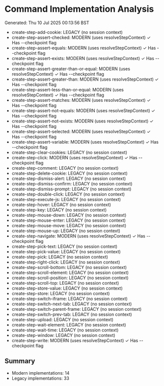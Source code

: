 # Command Implementation Analysis
Generated: Thu 10 Jul 2025 00:13:56 BST

- create-step-add-cookie: LEGACY (no session context)
- create-step-assert-checked: MODERN (uses resolveStepContext)
  ✓ Has --checkpoint flag
- create-step-assert-equals: MODERN (uses resolveStepContext)
  ✓ Has --checkpoint flag
- create-step-assert-exists: MODERN (uses resolveStepContext)
  ✓ Has --checkpoint flag
- create-step-assert-greater-than-or-equal: MODERN (uses resolveStepContext)
  ✓ Has --checkpoint flag
- create-step-assert-greater-than: MODERN (uses resolveStepContext)
  ✓ Has --checkpoint flag
- create-step-assert-less-than-or-equal: MODERN (uses resolveStepContext)
  ✓ Has --checkpoint flag
- create-step-assert-matches: MODERN (uses resolveStepContext)
  ✓ Has --checkpoint flag
- create-step-assert-not-equals: MODERN (uses resolveStepContext)
  ✓ Has --checkpoint flag
- create-step-assert-not-exists: MODERN (uses resolveStepContext)
  ✓ Has --checkpoint flag
- create-step-assert-selected: MODERN (uses resolveStepContext)
  ✓ Has --checkpoint flag
- create-step-assert-variable: MODERN (uses resolveStepContext)
  ✓ Has --checkpoint flag
- create-step-clear-cookies: LEGACY (no session context)
- create-step-click: MODERN (uses resolveStepContext)
  ✓ Has --checkpoint flag
- create-step-comment: LEGACY (no session context)
- create-step-delete-cookie: LEGACY (no session context)
- create-step-dismiss-alert: LEGACY (no session context)
- create-step-dismiss-confirm: LEGACY (no session context)
- create-step-dismiss-prompt: LEGACY (no session context)
- create-step-double-click: LEGACY (no session context)
- create-step-execute-js: LEGACY (no session context)
- create-step-hover: LEGACY (no session context)
- create-step-key: LEGACY (no session context)
- create-step-mouse-down: LEGACY (no session context)
- create-step-mouse-enter: LEGACY (no session context)
- create-step-mouse-move: LEGACY (no session context)
- create-step-mouse-up: LEGACY (no session context)
- create-step-navigate: MODERN (uses resolveStepContext)
  ✓ Has --checkpoint flag
- create-step-pick-text: LEGACY (no session context)
- create-step-pick-value: LEGACY (no session context)
- create-step-pick: LEGACY (no session context)
- create-step-right-click: LEGACY (no session context)
- create-step-scroll-bottom: LEGACY (no session context)
- create-step-scroll-element: LEGACY (no session context)
- create-step-scroll-position: LEGACY (no session context)
- create-step-scroll-top: LEGACY (no session context)
- create-step-store-value: LEGACY (no session context)
- create-step-store: LEGACY (no session context)
- create-step-switch-iframe: LEGACY (no session context)
- create-step-switch-next-tab: LEGACY (no session context)
- create-step-switch-parent-frame: LEGACY (no session context)
- create-step-switch-prev-tab: LEGACY (no session context)
- create-step-upload: LEGACY (no session context)
- create-step-wait-element: LEGACY (no session context)
- create-step-wait-time: LEGACY (no session context)
- create-step-window: LEGACY (no session context)
- create-step-write: MODERN (uses resolveStepContext)
  ✓ Has --checkpoint flag

## Summary
- Modern implementations: 14
- Legacy implementations: 33
